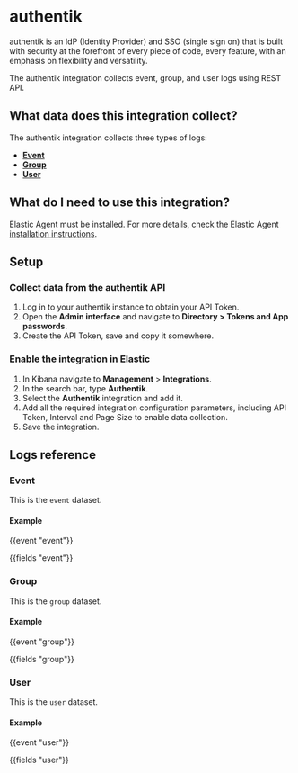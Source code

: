 # authentik

authentik is an IdP (Identity Provider) and SSO (single sign on) that is built with security at the forefront of every piece of code, every feature, with an emphasis on flexibility and versatility.

The authentik integration collects event, group, and user logs using REST API.

## What data does this integration collect?

The authentik integration collects three types of logs:

- **[Event](https://docs.goauthentik.io/docs/developer-docs/api/reference/events-events-list)**                         
- **[Group](https://docs.goauthentik.io/docs/developer-docs/api/reference/core-groups-list)**                           
- **[User](https://docs.goauthentik.io/docs/developer-docs/api/reference/core-users-list)**                             

## What do I need to use this integration?

Elastic Agent must be installed. For more details, check the Elastic Agent [installation instructions](docs-content://reference/fleet/install-elastic-agents.md).

## Setup

### Collect data from the authentik API

1. Log in to your authentik instance to obtain your API Token. 
2. Open the **Admin interface** and navigate to **Directory > Tokens and App passwords**. 
3. Create the API Token, save and copy it somewhere.

### Enable the integration in Elastic

1. In Kibana navigate to **Management** > **Integrations**.
2. In the search bar, type **Authentik**.
3. Select the **Authentik** integration and add it.
4. Add all the required integration configuration parameters, including API Token, Interval and Page Size to enable data collection.
5. Save the integration.

## Logs reference

### Event

This is the `event` dataset.

#### Example

{{event "event"}}

{{fields "event"}}

### Group

This is the `group` dataset.

#### Example

{{event "group"}}

{{fields "group"}}

### User

This is the `user` dataset.

#### Example

{{event "user"}}

{{fields "user"}}
